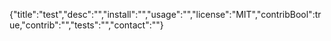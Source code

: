 {"title":"test","desc":"","install":"","usage":"","license":"MIT","contribBool":true,"contrib":"","tests":"","contact":""}